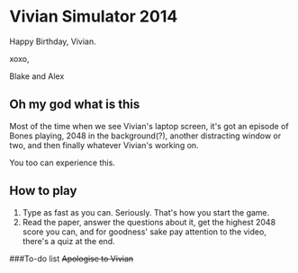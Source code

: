 
# Vivian Simulator 2014

Happy Birthday, Vivian.

xoxo,

Blake and Alex

## Oh my god what is this
Most of the time when we see Vivian's laptop screen, it's got an episode of Bones playing, 2048 in the background(?), another distracting window or two, and then finally whatever Vivian's working on.




You too can experience this.

## How to play
1. Type as fast as you can. Seriously. That's how you start the game.
2. Read the paper, answer the questions about it, get the highest 2048 score you can, and for goodness' sake pay attention to the video, there's a quiz at the end.

###To-do list
~~Apologise to Vivian~~

